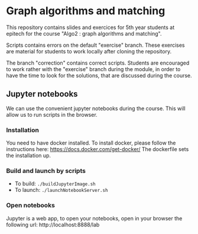 # Graph algorithms and matching
This repository contains slides and exercices for 5th year students at epitech for the course
"Algo2 : graph algorithms and matching".

Scripts contains errors on the default "exercise" branch. These exercises are
material for students to work locally after cloning the repository.

The branch "correction" contains correct scripts. Students are encouraged to
work rather with the "exercise" branch during the module, in order to have the
time to look for the solutions, that are discussed during the course.

## Jupyter notebooks
We can use the convenient jupyter notebooks during the course. 
This will allow us to run scripts in the browser.

### Installation
You need to have docker installed.
To install docker, please follow the instructions here:
https://docs.docker.com/get-docker/
The dockerfile sets the installation up.

### Build and launch by scripts
-   To build: ```./buildJupyterImage.sh```
-   To launch: ```./launchNotebookServer.sh```

### Open notebooks
Jupyter is a web app, to open your notebooks, open in your browser the following url:
http://localhost:8888/lab
